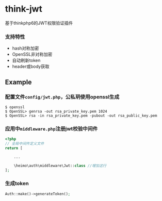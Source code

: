 # think-jwt
基于thinkphp6的JWT权限验证插件

### 支持特性
- hash对称加密
- OpenSSL非对称加密
- 自动刷新token
- header或body获取

## Example

### 配置文件`config/jwt.php`，公私玥使用openssl生成

```shell
$ openssl
$ OpenSSL> genrsa -out rsa_private_key.pem 1024
$ OpenSSL> rsa -in rsa_private_key.pem -pubout -out rsa_public_key.pem
```

### 应用中`middleware.php`注册jwt校验中间件

```php
<?php
// 全局中间件定义文件
return [

    ...

    \heimo\auth\middleware\Jwt::class //增加这行
];
```

### 生成token

```php
Auth::make()->generateToken();
```